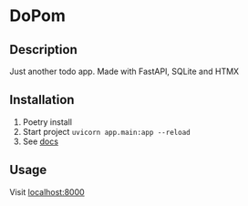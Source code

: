 # DoPom

## Description

Just another todo app. Made with FastAPI, SQLite and HTMX

## Installation

1. Poetry install
2. Start project `uvicorn app.main:app --reload`
3. See [docs](http://localhost:8000/docs)

## Usage

Visit [localhost:8000](http://localhost:8000)
